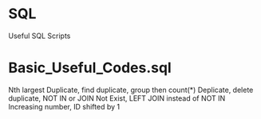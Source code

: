 # SQL
Useful SQL Scripts
# Basic_Useful_Codes.sql
Nth largest
Duplicate, find duplicate, group then count(*)
Deplicate, delete duplicate, NOT IN or JOIN
Not Exist, LEFT JOIN instead of NOT IN
Increasing number, ID shifted by 1
